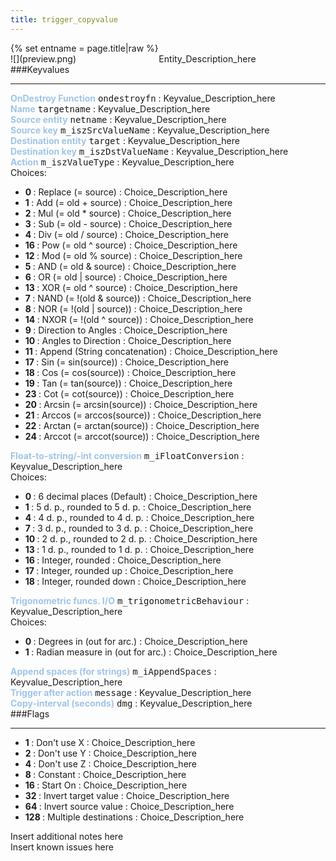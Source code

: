```yaml
---
title: trigger_copyvalue
---
```

<div>{% set entname = page.title|raw %}</div>
<div class="container previewimg">
<div class="columns">
<div class="imagepadding column col-auto" markdown="1">![](preview.png)</div>
<div class="column">Entity_Description_here</div>
</div>
</div>
###Keyvalues
<hr>
<div class="entityentry" markdown="1">
<span style="color:#9fc5e8;"><b>OnDestroy Function</b></span> <kbd  class="tooltip" data-tooltip="string">ondestroyfn</kbd> :
Keyvalue_Description_here
</div>
<div class="entityentry" markdown="1">
<span style="color:#9fc5e8;"><b>Name</b></span> <kbd  class="tooltip" data-tooltip="target_source">targetname</kbd> :
Keyvalue_Description_here
</div>
<div class="entityentry" markdown="1">
<span style="color:#9fc5e8;"><b>Source entity</b></span> <kbd  class="tooltip" data-tooltip="target_destination">netname</kbd> :
Keyvalue_Description_here
</div>
<div class="entityentry" markdown="1">
<span style="color:#9fc5e8;"><b>Source key</b></span> <kbd  class="tooltip" data-tooltip="string">m_iszSrcValueName</kbd> :
Keyvalue_Description_here
</div>
<div class="entityentry" markdown="1">
<span style="color:#9fc5e8;"><b>Destination entity</b></span> <kbd  class="tooltip" data-tooltip="target_destination">target</kbd> :
Keyvalue_Description_here
</div>
<div class="entityentry" markdown="1">
<span style="color:#9fc5e8;"><b>Destination key</b></span> <kbd  class="tooltip" data-tooltip="string">m_iszDstValueName</kbd> :
Keyvalue_Description_here
</div>
<div class="entityentry" markdown="1">
<span style="color:#9fc5e8;"><b>Action</b></span> <kbd  class="tooltip" data-tooltip="choices">m_iszValueType</kbd> :
Keyvalue_Description_here
<div class="accordion">
<input type="checkbox" id="accordion-1" name="accordion-checkbox" hidden>
<label class="accordion-header" for="accordion-1">
<i class="icon icon-arrow-right mr-1"></i>
Choices:
</label>
<div class="accordion-body">
<ul>
<li><b>0 </b> : Replace (= source) : Choice_Description_here</li>
<li><b>1 </b> : Add (= old + source) : Choice_Description_here</li>
<li><b>2 </b> : Mul (= old * source) : Choice_Description_here</li>
<li><b>3 </b> : Sub (= old - source) : Choice_Description_here</li>
<li><b>4 </b> : Div (= old / source) : Choice_Description_here</li>
<li><b>16 </b> : Pow (= old ^ source) : Choice_Description_here</li>
<li><b>12 </b> : Mod (= old % source) : Choice_Description_here</li>
<li><b>5 </b> : AND (= old & source) : Choice_Description_here</li>
<li><b>6 </b> : OR (= old | source) : Choice_Description_here</li>
<li><b>13 </b> : XOR (= old ^ source) : Choice_Description_here</li>
<li><b>7 </b> : NAND (= !(old & source)) : Choice_Description_here</li>
<li><b>8 </b> : NOR (= !(old | source)) : Choice_Description_here</li>
<li><b>14 </b> : NXOR (= !(old ^ source)) : Choice_Description_here</li>
<li><b>9 </b> : Direction to Angles : Choice_Description_here</li>
<li><b>10 </b> : Angles to Direction : Choice_Description_here</li>
<li><b>11 </b> : Append (String concatenation) : Choice_Description_here</li>
<li><b>17 </b> : Sin (= sin(source)) : Choice_Description_here</li>
<li><b>18 </b> : Cos (= cos(source)) : Choice_Description_here</li>
<li><b>19 </b> : Tan (= tan(source)) : Choice_Description_here</li>
<li><b>23 </b> : Cot (= cot(source)) : Choice_Description_here</li>
<li><b>20 </b> : Arcsin (= arcsin(source)) : Choice_Description_here</li>
<li><b>21 </b> : Arccos (= arccos(source)) : Choice_Description_here</li>
<li><b>22 </b> : Arctan (= arctan(source)) : Choice_Description_here</li>
<li><b>24 </b> : Arccot (= arccot(source)) : Choice_Description_here</li>
</ul>
</div>
</div>
</div>
<div class="entityentry" markdown="1">
<span style="color:#9fc5e8;"><b>Float-to-string/-int conversion</b></span> <kbd  class="tooltip" data-tooltip="choices">m_iFloatConversion</kbd> :
Keyvalue_Description_here
<div class="accordion">
<input type="checkbox" id="accordion-2" name="accordion-checkbox" hidden>
<label class="accordion-header" for="accordion-2">
<i class="icon icon-arrow-right mr-1"></i>
Choices:
</label>
<div class="accordion-body">
<ul>
<li><b>0  </b> : 6 decimal places (Default) : Choice_Description_here</li>
<li><b>1  </b> : 5 d. p., rounded to 5 d. p. : Choice_Description_here</li>
<li><b>4  </b> : 4 d. p., rounded to 4 d. p. : Choice_Description_here</li>
<li><b>7  </b> : 3 d. p., rounded to 3 d. p. : Choice_Description_here</li>
<li><b>10 </b> : 2 d. p., rounded to 2 d. p. : Choice_Description_here</li>
<li><b>13 </b> : 1 d. p., rounded to 1 d. p. : Choice_Description_here</li>
<li><b>16 </b> : Integer, rounded : Choice_Description_here</li>
<li><b>17 </b> : Integer, rounded up : Choice_Description_here</li>
<li><b>18 </b> : Integer, rounded down : Choice_Description_here</li>
</ul>
</div>
</div>
</div>
<div class="entityentry" markdown="1">
<span style="color:#9fc5e8;"><b>Trigonometric funcs. I/O</b></span> <kbd  class="tooltip" data-tooltip="choices">m_trigonometricBehaviour</kbd> :
Keyvalue_Description_here
<div class="accordion">
<input type="checkbox" id="accordion-3" name="accordion-checkbox" hidden>
<label class="accordion-header" for="accordion-3">
<i class="icon icon-arrow-right mr-1"></i>
Choices:
</label>
<div class="accordion-body">
<ul>
<li><b>0 </b> : Degrees in (out for arc.) : Choice_Description_here</li>
<li><b>1 </b> : Radian measure in (out for arc.) : Choice_Description_here</li>
</ul>
</div>
</div>
</div>
<div class="entityentry" markdown="1">
<span style="color:#9fc5e8;"><b>Append spaces (for strings)</b></span> <kbd  class="tooltip" data-tooltip="integer">m_iAppendSpaces</kbd> :
Keyvalue_Description_here
</div>
<div class="entityentry" markdown="1">
<span style="color:#9fc5e8;"><b>Trigger after action</b></span> <kbd  class="tooltip" data-tooltip="target_destination">message</kbd> :
Keyvalue_Description_here
</div>
<div class="entityentry" markdown="1">
<span style="color:#9fc5e8;"><b>Copy-interval (seconds)</b></span> <kbd  class="tooltip" data-tooltip="string">dmg</kbd> :
Keyvalue_Description_here
</div>
###Flags
<hr>
<div class="entityflags">
<ul>
<li class="imagepadding" markdown="1"><b>1 </b> : Don't use X : Choice_Description_here</li>
<li class="imagepadding" markdown="1"><b>2 </b> : Don't use Y : Choice_Description_here</li>
<li class="imagepadding" markdown="1"><b>4 </b> : Don't use Z : Choice_Description_here</li>
<li class="imagepadding" markdown="1"><b>8 </b> : Constant : Choice_Description_here</li>
<li class="imagepadding" markdown="1"><b>16 </b> : Start On : Choice_Description_here</li>
<li class="imagepadding" markdown="1"><b>32 </b> : Invert target value : Choice_Description_here</li>
<li class="imagepadding" markdown="1"><b>64 </b> : Invert source value : Choice_Description_here</li>
<li class="imagepadding" markdown="1"><b>128 </b> : Multiple destinations : Choice_Description_here</li>
</ul>
</div>
<div class="notices blue">Insert additional notes here</div>
<div class="notices red">Insert known issues here</div>
